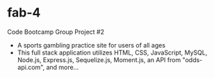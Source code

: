 # fab-4
Code Bootcamp Group Project #2
- A sports gambling practice site for users of all ages
- This full stack application utilizes HTML, CSS, JavaScript, MySQL, Node.js, Express.js, Sequelize.js, Moment.js, an API from "odds-api.com", and more...
